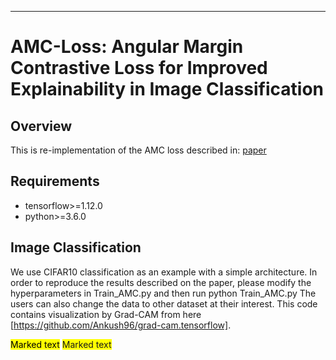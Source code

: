 _______
# AMC-Loss: Angular Margin Contrastive Loss for Improved Explainability in Image Classification

## Overview
This is re-implementation of the AMC loss described in: [paper](https://arxiv.org/pdf/2004.09805.pdf)

## Requirements
* tensorflow>=1.12.0
* python>=3.6.0

## Image Classification
We use CIFAR10 classification as an example with a simple architecture. In order to reproduce the results described on the paper, please modify the hyperparameters in Train_AMC.py and then run python Train_AMC.py The users can also change the data to other dataset at their interest. This code contains visualization by Grad-CAM from here [https://github.com/Ankush96/grad-cam.tensorflow]. 

<mark>Marked text</mark>
<span style="background-color: #FFFF00">Marked text</span>
